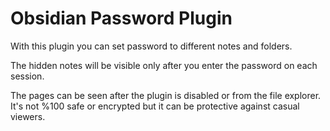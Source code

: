 # Obsidian Password Plugin

With this plugin you can set password to different notes and folders.

The hidden notes will be visible only after you enter the password on each session.

The pages can be seen after the plugin is disabled or from the file explorer. It's not %100 safe or encrypted but it can be protective against casual viewers.
